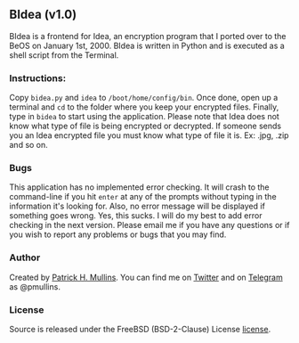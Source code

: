 ## BIdea (v1.0)

BIdea is a frontend for Idea, an encryption program that I ported over to the BeOS on January 1st, 2000. BIdea is written in Python and is executed as a shell script from the Terminal.

### Instructions:

Copy `bidea.py` and `idea` to `/boot/home/config/bin`. Once done, open up a terminal and `cd` to the folder where you keep your encrypted files. Finally, type in `bidea` to start using the application. Please note that Idea does not know what type of file is being encrypted or decrypted. If someone sends you an Idea encrypted file you must know what type of file it is. Ex: .jpg, .zip and so on.  

### Bugs

This application has no implemented error checking. It will crash to the command-line if you hit `enter` at any of the prompts without typing in the information it's looking for. Also, no error message will be displayed if something goes wrong. Yes, this sucks. I will do my best to add error checking in the next version. Please email me if you have any questions or if you wish to report any problems or bugs that you may find.

### Author
Created by [Patrick H. Mullins](http://www.pmullins.net). You can find me on  [Twitter](https://twitter.com/phmullins) and on [Telegram](https://telegram.org/) as @pmullins.

### License
Source is released under the FreeBSD (BSD-2-Clause) License [license](license.md).
